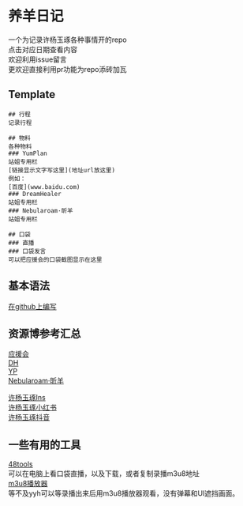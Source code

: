 # 养羊日记
一个为记录许杨玉琢各种事情开的repo<br>
点击对应日期查看内容<br>
欢迎利用issue留言<br>
更欢迎直接利用pr功能为repo添砖加瓦<br>

## Template
```
## 行程
记录行程

## 物料
各种物料
### YumPlan
站姐专用栏
[链接显示文字写这里](地址url放这里)
例如：
[百度](www.baidu.com)
### DreamHealer
站姐专用栏
### Nebularoam·昕羊
站姐专用栏

## 口袋
### 直播
### 口袋发言
可以把应援会的口袋截图显示在这里
```

## 基本语法
[在github上编写](https://docs.github.com/cn/github/writing-on-github/getting-started-with-writing-and-formatting-on-github/basic-writing-and-formatting-syntax)

## 资源博参考汇总
[应援会](https://weibo.com/u/5236952807)<br>
[DH](https://weibo.com/u/6375088879)<br>
[YP](https://weibo.com/u/7335378002)<br>
[Nebularoam·昕羊](https://weibo.com/u/7584954147)<br>

[许杨玉琢Ins](https://www.instagram.com/eliwa925/)<br>
[许杨玉琢小红书](http://www.xiaohongshu.com/user/profile/5c1a30d90000000007000588)<br>
[许杨玉琢抖音](https://www.douyin.com/user/MS4wLjABAAAAri8xH3Pya_zM3V_O21m0ubWjevZT6CYupz3ZauA083w)
## 一些有用的工具
[48tools](https://github.com/duan602728596/48tools/releases/tag/v3.6.2)<br>
可以在电脑上看口袋直播，以及下载，或者复制录播m3u8地址<br>
[m3u8播放器](http://www.m3u8player.top/)<br>
等不及yyh可以等录播出来后用m3u8播放器观看，没有弹幕和UI遮挡画面。<br>


